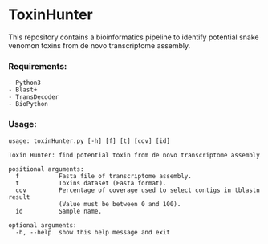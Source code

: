 # ToxinHunter 

This repository contains a bioinformatics pipeline to identify potential snake venomon toxins from de novo transcriptome assembly.

### Requirements:
    - Python3 
    - Blast+
    - TransDecoder
    - BioPython

### Usage:
```
usage: toxinHunter.py [-h] [f] [t] [cov] [id]

Toxin Hunter: find potential toxin from de novo transcriptome assembly

positional arguments:
  f           Fasta file of transcriptome assembly.
  t           Toxins dataset (Fasta format).
  cov         Percentage of coverage used to select contigs in tblastn result
              (Value must be between 0 and 100).
  id          Sample name.

optional arguments:
  -h, --help  show this help message and exit
```